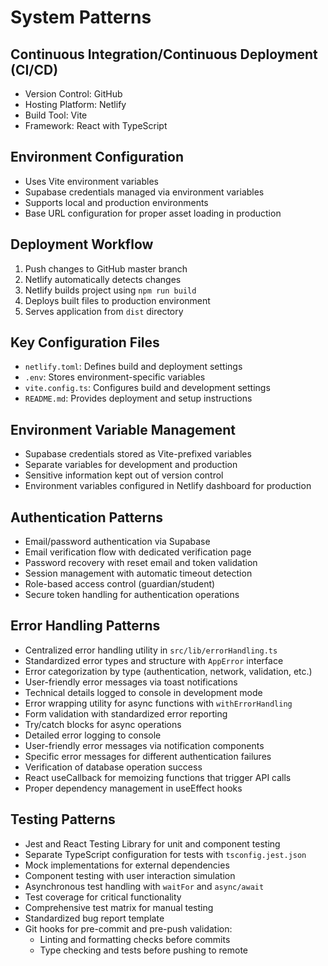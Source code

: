 # System Patterns

## Continuous Integration/Continuous Deployment (CI/CD)

- Version Control: GitHub
- Hosting Platform: Netlify
- Build Tool: Vite
- Framework: React with TypeScript

## Environment Configuration

- Uses Vite environment variables
- Supabase credentials managed via environment variables
- Supports local and production environments
- Base URL configuration for proper asset loading in production

## Deployment Workflow

1. Push changes to GitHub master branch
2. Netlify automatically detects changes
3. Netlify builds project using `npm run build`
4. Deploys built files to production environment
5. Serves application from `dist` directory

## Key Configuration Files

- `netlify.toml`: Defines build and deployment settings
- `.env`: Stores environment-specific variables
- `vite.config.ts`: Configures build and development settings
- `README.md`: Provides deployment and setup instructions

## Environment Variable Management

- Supabase credentials stored as Vite-prefixed variables
- Separate variables for development and production
- Sensitive information kept out of version control
- Environment variables configured in Netlify dashboard for production

## Authentication Patterns

- Email/password authentication via Supabase
- Email verification flow with dedicated verification page
- Password recovery with reset email and token validation
- Session management with automatic timeout detection
- Role-based access control (guardian/student)
- Secure token handling for authentication operations

## Error Handling Patterns

- Centralized error handling utility in `src/lib/errorHandling.ts`
- Standardized error types and structure with `AppError` interface
- Error categorization by type (authentication, network, validation, etc.)
- User-friendly error messages via toast notifications
- Technical details logged to console in development mode
- Error wrapping utility for async functions with `withErrorHandling`
- Form validation with standardized error reporting
- Try/catch blocks for async operations
- Detailed error logging to console
- User-friendly error messages via notification components
- Specific error messages for different authentication failures
- Verification of database operation success
- React useCallback for memoizing functions that trigger API calls
- Proper dependency management in useEffect hooks

## Testing Patterns

- Jest and React Testing Library for unit and component testing
- Separate TypeScript configuration for tests with `tsconfig.jest.json`
- Mock implementations for external dependencies
- Component testing with user interaction simulation
- Asynchronous test handling with `waitFor` and `async/await`
- Test coverage for critical functionality
- Comprehensive test matrix for manual testing
- Standardized bug report template
- Git hooks for pre-commit and pre-push validation:
  - Linting and formatting checks before commits
  - Type checking and tests before pushing to remote
